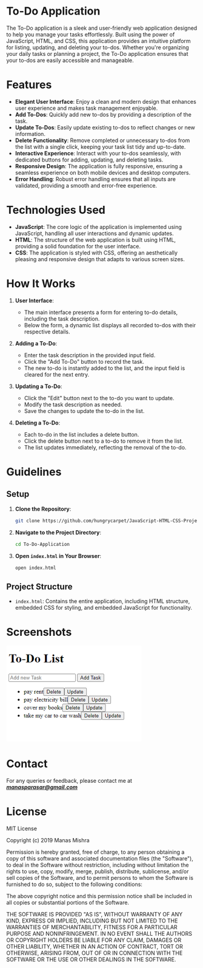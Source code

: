 # To-Do Application

The To-Do application is a sleek and user-friendly web application designed to help you manage your tasks effortlessly. Built using the power of JavaScript, HTML, and CSS, this application provides an intuitive platform for listing, updating, and deleting your to-dos. Whether you're organizing your daily tasks or planning a project, the To-Do application ensures that your to-dos are easily accessible and manageable.

# Features
* **Elegant User Interface**: Enjoy a clean and modern design that enhances user experience and makes task management enjoyable.
* **Add To-Dos**: Quickly add new to-dos by providing a description of the task.
* **Update To-Dos**: Easily update existing to-dos to reflect changes or new information.
* **Delete Functionality**: Remove completed or unnecessary to-dos from the list with a single click, keeping your task list tidy and up-to-date.
* **Interactive Experience**: Interact with your to-dos seamlessly, with dedicated buttons for adding, updating, and deleting tasks.
* **Responsive Design**: The application is fully responsive, ensuring a seamless experience on both mobile devices and desktop computers.
* **Error Handling**: Robust error handling ensures that all inputs are validated, providing a smooth and error-free experience.

# Technologies Used
* **JavaScript**: The core logic of the application is implemented using JavaScript, handling all user interactions and dynamic updates.
* **HTML**: The structure of the web application is built using HTML, providing a solid foundation for the user interface.
* **CSS**: The application is styled with CSS, offering an aesthetically pleasing and responsive design that adapts to various screen sizes.

# How It Works
1. **User Interface**:
    * The main interface presents a form for entering to-do details, including the task description.
    * Below the form, a dynamic list displays all recorded to-dos with their respective details.

2. **Adding a To-Do**:
    * Enter the task description in the provided input field.
    * Click the "Add To-Do" button to record the task.
    * The new to-do is instantly added to the list, and the input field is cleared for the next entry.

3. **Updating a To-Do**:
    * Click the "Edit" button next to the to-do you want to update.
    * Modify the task description as needed.
    * Save the changes to update the to-do in the list.

4. **Deleting a To-Do**:
    * Each to-do in the list includes a delete button.
    * Click the delete button next to a to-do to remove it from the list.
    * The list updates immediately, reflecting the removal of the to-do.

# Guidelines
## Setup
1. **Clone the Repository**:
    ```bash
    git clone https://github.com/hungrycarpet/JavaScript-HTML-CSS-Projects.git
    ```
2. **Navigate to the Project Directory**:
    ```bash
    cd To-Do-Application
    ```
3. **Open `index.html` in Your Browser**:
    ```bash
    open index.html
    ```

## Project Structure
* `index.html`: Contains the entire application, including HTML structure, embedded CSS for styling, and embedded JavaScript for functionality.

# Screenshots
![To-Do Application Interface](assets/screenshot.png "To-Do Application Interface")

# Contact
For any queries or feedback, please contact me at ***manasparasar@gmail.com***

# License
MIT License

Copyright (c) 2019 Manas Mishra

Permission is hereby granted, free of charge, to any person obtaining a copy
of this software and associated documentation files (the "Software"), to deal
in the Software without restriction, including without limitation the rights
to use, copy, modify, merge, publish, distribute, sublicense, and/or sell
copies of the Software, and to permit persons to whom the Software is
furnished to do so, subject to the following conditions:

The above copyright notice and this permission notice shall be included in all
copies or substantial portions of the Software.

THE SOFTWARE IS PROVIDED "AS IS", WITHOUT WARRANTY OF ANY KIND, EXPRESS OR
IMPLIED, INCLUDING BUT NOT LIMITED TO THE WARRANTIES OF MERCHANTABILITY,
FITNESS FOR A PARTICULAR PURPOSE AND NONINFRINGEMENT. IN NO EVENT SHALL THE
AUTHORS OR COPYRIGHT HOLDERS BE LIABLE FOR ANY CLAIM, DAMAGES OR OTHER
LIABILITY, WHETHER IN AN ACTION OF CONTRACT, TORT OR OTHERWISE, ARISING FROM,
OUT OF OR IN CONNECTION WITH THE SOFTWARE OR THE USE OR OTHER DEALINGS IN THE
SOFTWARE.
